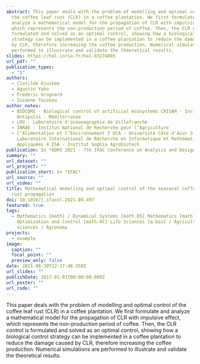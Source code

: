 ```yaml
---
abstract: This paper deals with the problem of modelling and optimal control of
  the coffee leaf rust (CLR) in a coffee plantation. We first formulate and
  analyze a mathematical model for the propagation of CLR with impulsive effect,
  which represents the non-production period of coffee. Then, the CLR control is
  formulated and solved as an optimal control, showing how a biological control
  strategy can be implemented in a coffee plantation to reduce the damage caused
  by CLR, therefore increasing the coffee production. Numerical simulations are
  performed to illustrate and validate the theoretical results.
slides: https://hal.inria.fr/hal-03274865
url_pdf: ""
publication_types:
  - "1"
authors:
  - Clotilde Djuikem
  - Agustín Yabo
  - Frédéric Grognard
  - Suzanne Touzeau
author_notes:
  - BIOCORE - Biological control of artificial ecosystems CRISAM - Inria Sophia
    Antipolis - Méditerranée
  - LOV - Laboratoire d'océanographie de Villefranche
  - INRAE - Institut National de Recherche pour l’Agriculture
  - l’Alimentation et l’Environnement 2 UCA - Université Côte d'Azur 3 LIRIMA -
    Laboratoire International de Recherche en Informatique et Mathématiques
    Appliquées 4 ISA - Institut Sophia Agrobiotech
publication: In *ADHS 2021 - 7th IFAC Conference on Analysis and Design of Hybrid Systems*
summary: ""
url_dataset: ""
url_project: ""
publication_short: In *IFAC*
url_source: ""
url_video: ""
title: Mathematical modelling and optimal control of the seasonal coffee leaf
  rust propagation
doi: 10.1016/j.ifacol.2021.08.497
featured: true
tags:
  - Mathematics [math] / Dynamical Systems [math.DS] Mathematics [math] /
    Optimization and Control [math.OC] Life Sciences [q-bio] / Agricultural
    sciences / Agronomy
projects:
  - example
image:
  caption: ""
  focal_point: ""
  preview_only: false
date: 2021-06-30T22:17:48.550Z
url_slides: ""
publishDate: 2017-01-01T00:00:00.000Z
url_poster: ""
url_code: ""
---
```

This paper deals with the problem of modelling and optimal control of the coffee leaf rust (CLR) in a coffee plantation. We first formulate and analyze a mathematical model for the propagation of CLR with impulsive effect, which represents the non-production period of coffee. Then, the CLR control is formulated and solved as an optimal control, showing how a biological control strategy can be implemented in a coffee plantation to reduce the damage caused by CLR, therefore increasing the coffee production. Numerical simulations are performed to illustrate and validate the theoretical results.